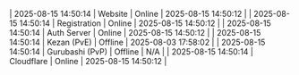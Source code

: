 | 2025-08-15 14:50:14 | Website | Online | 2025-08-15 14:50:12 |
| 2025-08-15 14:50:14 | Registration | Online | 2025-08-15 14:50:12 |
| 2025-08-15 14:50:14 | Auth Server | Online | 2025-08-15 14:50:12 |
| 2025-08-15 14:50:14 | Kezan (PvE) | Offline | 2025-08-03 17:58:02 |
| 2025-08-15 14:50:14 | Gurubashi (PvP) | Offline | N/A |
| 2025-08-15 14:50:14 | Cloudflare | Online | 2025-08-15 14:50:12 |
